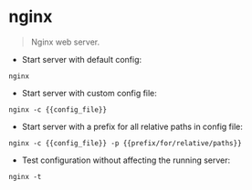 # nginx

> Nginx web server.

- Start server with default config:

`nginx`

- Start server with custom config file:

`nginx -c {{config_file}}`

- Start server with a prefix for all relative paths in config file:

`nginx -c {{config_file}} -p {{prefix/for/relative/paths}}`

- Test configuration without affecting the running server:

`nginx -t`
